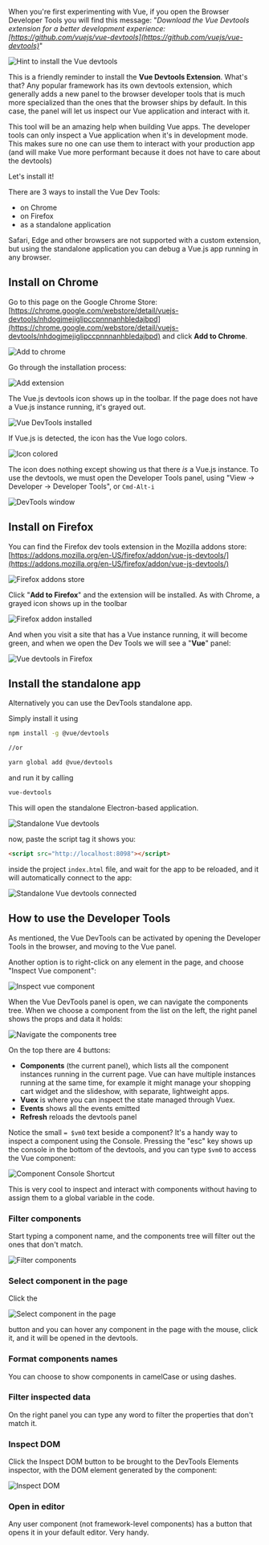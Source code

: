 When you're first experimenting with Vue, if you open the Browser Developer Tools you will find this message: "_Download the Vue Devtools extension for a better development experience: [https://github.com/vuejs/vue-devtools](https://github.com/vuejs/vue-devtools)_"

![Hint to install the Vue devtools](/vue-devtools/devtools-hint.png)

This is a friendly reminder to install the **Vue Devtools Extension**. What's that? Any popular framework has its own devtools extension, which generally adds a new panel to the browser developer tools that is much more specialized than the ones that the browser ships by default. In this case, the panel will let us inspect our Vue application and interact with it.

This tool will be an amazing help when building Vue apps. The developer tools can only inspect a Vue application when it's in development mode. This makes sure no one can use them to interact with your production app (and will make Vue more performant because it does not have to care about the devtools)

Let's install it!

There are 3 ways to install the Vue Dev Tools:

- on Chrome
- on Firefox
- as a standalone application

Safari, Edge and other browsers are not supported with a custom extension, but using the standalone application you can debug a Vue.js app running in any browser.

## Install on Chrome

Go to this page on the Google Chrome Store: [https://chrome.google.com/webstore/detail/vuejs-devtools/nhdogjmejiglipccpnnnanhbledajbpd](https://chrome.google.com/webstore/detail/vuejs-devtools/nhdogjmejiglipccpnnnanhbledajbpd) and click **Add to Chrome**.

![Add to chrome](/vue-devtools/add-to-chrome.png)

Go through the installation process:

![Add extension](/vue-devtools/add-extension.png)

The Vue.js devtools icon shows up in the toolbar. If the page does not have a Vue.js instance running, it's grayed out.

![Vue DevTools installed](/vue-devtools/vue-devtools-installed.png)

If Vue.js is detected, the icon has the Vue logo colors.

![Icon colored](/vue-devtools/icon-colored.png)

The icon does nothing except showing us that there _is_ a Vue.js instance. To use the devtools, we must open the Developer Tools panel, using "View → Developer → Developer Tools", or `Cmd-Alt-i`

![DevTools window](/vue-devtools/devtools-window.png)

## Install on Firefox

You can find the Firefox dev tools extension in the Mozilla addons store: [https://addons.mozilla.org/en-US/firefox/addon/vue-js-devtools/](https://addons.mozilla.org/en-US/firefox/addon/vue-js-devtools/)

![Firefox addons store](/vue-devtools/firefox-addons-store.png)

Click "**Add to Firefox**" and the extension will be installed. As with Chrome, a grayed icon shows up in the toolbar

![Firefox addon installed](/vue-devtools/firefox-addon-installed.png)

And when you visit a site that has a Vue instance running, it will become green, and when we open the Dev Tools we will see a "**Vue**" panel:

![Vue devtools in Firefox](/vue-devtools/firefox-vue-devtools.png)

## Install the standalone app

Alternatively you can use the DevTools standalone app.

Simply install it using

```bash
npm install -g @vue/devtools

//or

yarn global add @vue/devtools
```

and run it by calling

```sh
vue-devtools
```

This will open the standalone Electron-based application.

![Standalone Vue devtools](/vue-devtools/standalone-vue-devtools-waiting.png)

now, paste the script tag it shows you:

```html
<script src="http://localhost:8098"></script>
```

inside the project `index.html` file, and wait for the app to be reloaded, and it will automatically connect to the app:

![Standalone Vue devtools connected](/vue-devtools/standalone-vue-devtools-connected.png)

## How to use the Developer Tools

As mentioned, the Vue DevTools can be activated by opening the Developer Tools in the browser, and moving to the Vue panel.

Another option is to right-click on any element in the page, and choose "Inspect Vue component":

![Inspect vue component](/vue-devtools/inspect-vue-component.png)

When the Vue DevTools panel is open, we can navigate the components tree. When we choose a component from the list on the left, the right panel shows the props and data it holds:

![Navigate the components tree](/vue-devtools/navigate-components-tree.png)

On the top there are 4 buttons:

- **Components** (the current panel), which lists all the component instances running in the current page. Vue can have multiple instances running at the same time, for example it might manage your shopping cart widget and the slideshow, with separate, lightweight apps.
- **Vuex** is where you can inspect the state managed through Vuex.
- **Events** shows all the events emitted
- **Refresh** reloads the devtools panel

Notice the small `= $vm0` text beside a component? It's a handy way to inspect a component using the Console. Pressing the "esc" key shows up the console in the bottom of the devtools, and you can type `$vm0` to access the Vue component:

![Component Console Shortcut](/vue-devtools/component-console-shortcut.png)

This is very cool to inspect and interact with components without having to assign them to a global variable in the code.

### Filter components

Start typing a component name, and the components tree will filter out the ones that don't match.

![Filter components](/vue-devtools/filter-components.png)

### Select component in the page

Click the

![Select component in the page](/vue-devtools/select-component-in-page.png)

button and you can hover any component in the page with the mouse, click it, and it will be opened in the devtools.

### Format components names

You can choose to show components in camelCase or using dashes.

### Filter inspected data

On the right panel you can type any word to filter the properties that don't match it.

### Inspect DOM

Click the Inspect DOM button to be brought to the DevTools Elements inspector, with the DOM element generated by the component:

![Inspect DOM](/vue-devtools/inspect-dom.png)

### Open in editor

Any user component (not framework-level components) has a button that opens it in your default editor. Very handy.
